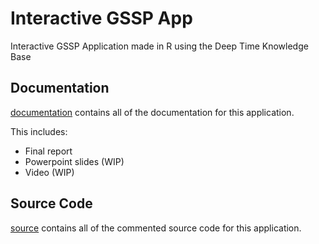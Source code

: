 # Interactive GSSP App
Interactive GSSP Application made in R using the Deep Time Knowledge Base

## Documentation

[documentation](./documentation) contains all of the documentation for this application.

This includes:
- Final report
- Powerpoint slides (WIP)
- Video (WIP)

## Source Code

[source](./source) contains all of the commented source code for this application.
